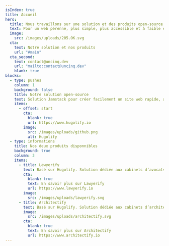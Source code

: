 ```yaml
---
isIndex: true
title: Accueil
hero:
  title: Nous travaillons sur une solution et des produits open-source
  text: Pour un web pérenne, plus simple, plus accessible et à faible émission de carbone.
  image:
    src: /images/uploads/205.OK.svg
  cta:
    text: Notre solution et nos produits
    url: "#main"
  cta_second:
    text: contact@uncinq.dev
    url: "mailto:contact@uncinq.dev"
    blank: true
blocks:
  - type: pushes
    column: 1
    background: false
    title: Notre solution open-source
    text: Solution Jamstack pour créer facilement un site web rapide, aussi accessible que possible et à faible émission de carbone. Tout en ayant un espace admin dédié et simplifié.
    items:
      - offset: start
        cta:
          blank: true
          url: https://www.hugolify.io
        image:
          src: /images/uploads/github.png
          alt: Hugolify
  - type: informations
    title: Nos deux produits disponnibles
    background: true
    column: 3
    items:
      - title: Lawyerify
        text: Basé sur Hugolify. Solution dédiée aux cabinets d’avocats.
        cta:
          blank: true
          text: En savoir plus sur Lawyerify
          url: https://www.lawyerify.io
        image:
          src: /images/uploads/lawyerify.svg
      - title: Architectify
        text: Basé sur Hugolify. Solution dédiée aux cabinets d’architectes.
        image:
          src: /images/uploads/architectify.svg
        cta:
          blank: true
          text: En savoir plus sur Architectify
          url: https://www.architectify.io
---
```


